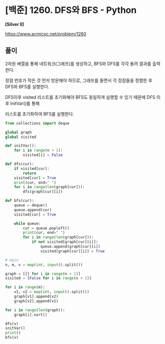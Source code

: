 # [백준] 1260. DFS와 BFS - Python

**[Silver II]**

https://www.acmicpc.net/problem/1260

## 풀이

2차원 배열을 통해 네트워크(그래프)를 생성하고, BFS와 DFS를 각각 돌려 결과를 출력한다.

정점 번호가 작은 것 먼저 방문해야 하므로, 그래프를 돌면서 각 정점들을 정렬한 후 DFS와 BFS를 실행한다.

DFS이후 visited 리스트를 초기화해야 BFS도 동일하게 실행할 수 있기 때문에 DFS 이후 initVar()를 통해 

리스트를 초기화하여 BFS를 실행한다.

```python
from collections import deque

global graph
global visited

def initVar():
    for i in range(n + 1):
        visited[i] = False

def dfs(cur):
    if visited[cur]:
        return
    visited[cur] = True
    print(cur, end=" ")
    for i in range(len(graph[cur])):
        dfs(graph[cur][i])

def bfs(cur):
    queue = deque()
    queue.append(cur)
    visited[cur] = True

    while queue:
        cur = queue.popleft()
        print(cur, end=" ")
        for i in range(len(graph[cur])):
            if not visited[graph[cur][i]]:
                queue.append(graph[cur][i])
                visited[graph[cur][i]] = True

# main
n, m, v = map(int, input().split())

graph = [[] for i in range(n + 1)]
visited = [False for i in range(n + 1)]

for i in range(m):
    v1, v2 = map(int, input().split())
    graph[v1].append(v2)
    graph[v2].append(v1)

for i in range(len(graph)):
    graph[i].sort()

dfs(v)
initVar()
print()
bfs(v)
```
